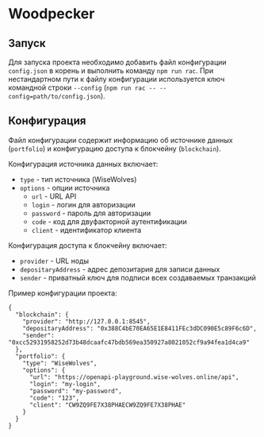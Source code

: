 # Woodpecker

## Запуск

Для запуска проекта необходимо добавить файл конфигурации `config.json` в корень и выполнить команду `npm run rac`. При нестандартном пути к файлу конфигурации используется ключ командной строки `--config` (`npm run rac -- --config=path/to/config.json`).

## Конфигурация

Файл конфигурации содержит информацию об источнике данных (`portfolio`) и конфигурацию доступа к блокчейну (`blockchain`).

Конфигурация источника данных включает:

- `type` - тип источника (WiseWolves)
- `options` - опции источника
  - `url` - URL API
  - `login` - логин для авторизации
  - `password` - пароль для авторизации
  - `code` - код для двуфакторной аутентификации
  - `client` - идентификатор клиента

Конфигурация доступа к блокчейну включает:

- `provider` - URL ноды
- `depositaryAddress` - адрес депозитария для записи данных
- `sender` - приватный ключ для подписи всех создаваемых транзакций

Пример конфигурации проекта:

```
{
  "blockchain": {
    "provider": "http://127.0.0.1:8545",
    "depositaryAddress": "0x388C4bE70EA65E1E8411FEc3dDC090E5c89F6c6D",
    "sender": "0xcc52931958252d73b48dcaafc47bdb569ea350927a8021052cf9a94fea1d4ca9"
  },
  "portfolio": {
    "type": "WiseWolves",
    "options": {
      "url": "https://openapi-playground.wise-wolves.online/api",
      "login": "my-login",
      "password": "my-password",
      "code": "123",
      "client": "CW9ZQ9FE7X38PHAECW9ZQ9FE7X38PHAE"
    }
  }
}
```
